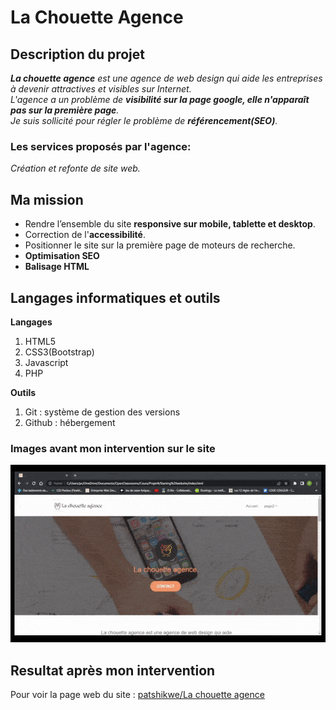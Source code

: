 # **La Chouette Agence**

## Description du projet
***La chouette agence*** *est une agence de web design qui aide les entreprises à devenir attractives et visibles sur Internet.*  
*L'agence a un problème de **visibilité sur la page google, elle n'apparaît pas sur la première page**.*  
_Je suis sollicité pour régler le problème de **référencement(SEO)**._  

### Les services proposés par l'agence:  
*Création et refonte de site web.*  

## Ma mission 
- Rendre l’ensemble du site **responsive sur mobile, tablette et desktop**.
- Correction de l'**accessibilité**.
- Positionner le site sur la première page de moteurs de recherche.
- **Optimisation SEO**
- **Balisage HTML**

## Langages informatiques et outils

**Langages**
1. HTML5
2. CSS3(Bootstrap)
3. Javascript
4. PHP

**Outils**
1. Git : système de gestion des versions
2. Github : hébergement

### Images avant mon intervention sur le site
![Images de l'agence](Starting_website.gif)

## Resultat après mon intervention
Pour voir la page web du site : [patshikwe/La chouette agence](https://patshikwe.github.io/tshimpakakwekwepatrick_4_25102021/)